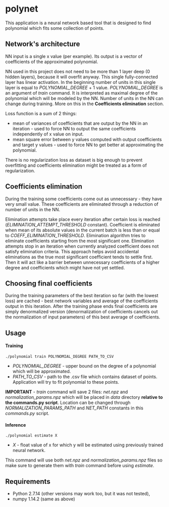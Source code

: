# polynet

This application is a neural network based tool that is designed to find polynomial which fits some collection of points.

## Network's architecture

NN input is a single x value (per example). Its output is a vector of coefficients of the approximated polynomial. 

NN used in this project does not need to be more than 1 layer deep (0 hidden layers), because it will overfit anyway. This single fully-connected layer has linear activation. In the beginning number of units in this single layer is equal to *POLYNOMIAL_DEGREE* + 1 value. *POLYNOMIAL_DEGREE* is an argument of *train* command. It is interpreted as maximal degree of the polynomial which will be modeled by the NN. Number of units in the NN can change during training. More on this in the **Coefficients elimination** section.

Loss function is a sum of 2 things:
- mean of variances of coefficients that are output by the NN in an iteration - used to force NN to output the same coefficients independently of x value on input.
- mean square error between y values computed with output coefficients and target y values - used to force NN to get better at approximating the polynomial.

There is no regularization loss as dataset is big enough to prevent overfitting and coefficients elimination might be treated as a form of regularization. 

## Coefficients elimination

During the training some coefficients come out as unnecessary - they have very small value. These coefficients are eliminated through a reduction of number of units in the NN. 

Elimination attempts take place every iteration after certain loss is reached (*ELIMINATION_ATTEMPT_THRESHOLD* constant). Coefficient is eliminated when mean of its absolute values in the current batch is less than or equal to *COEFF_ELIMINATION_THRESHOLD*. Elimination algorithm tries to eliminate coefficients starting from the most significant one. Elimination attempts stop in an iteration when currently analyzed coefficient does not satisfy elimination criteria. This approach helps avoid accidental eliminations as the true most significant coefficient tends to settle first. Then it will act like a barrier between unnecessary coefficients of a higher degree and coefficients which might have not yet settled.  

## Choosing final coefficients

During the training parameters of the best iteration so far (with the lowest loss) are cached - best network variables and average of the coefficients output in this iteration. After the training phase ends final coefficients are simply denormalized version (denormalization of coefficients cancels out the normalization of input parameters) of this best average of coefficients.

## Usage

#### Training

`./polynomial train POLYNOMIAL_DEGREE PATH_TO_CSV`

- *POLYNOMIAL_DEGREE* - upper bound on the degree of a polynomial which will be approximated.
- *PATH_TO_CSV* - path to the .csv file which contains dataset of points. Application will try to fit polynomial to these points.

**IMPORTANT** - *train* command will save 2 files: *net.npz* and *normalization_params.npz* which will be placed in *data* directory **relative to the commands.py script**. Location can be changed through *NORMALIZATION_PARAMS_PATH* and *NET_PATH* constants in this *commands.py* script.

#### Inference

`./polynomial estimate X`

- *X* - float value of x for which y will be estimated using previously trained neural network.

This command will use both *net.npz* and *normalization_params.npz* files so make sure to generate them with *train* command before using *estimate*. 

### 

## Requirements

- Python 2.7.14 (other versions may work too, but it was not tested),
- numpy 1.14.2 (same as above)
